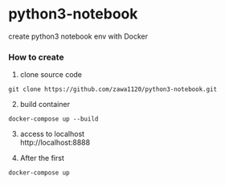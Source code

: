 # python3-notebook
create python3 notebook env with Docker

### How to create
1. clone source code
```
git clone https://github.com/zawa1120/python3-notebook.git
```

2. build container
```
docker-compose up --build
```

3. access to localhost <br>
http://localhost:8888

4. After the first
```
docker-compose up
```

